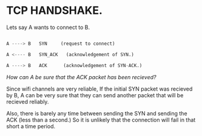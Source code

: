 
# TCP HANDSHAKE.

Lets say A wants to connect to B.

```py

A ----> B   SYN     (request to connect)

A <---- B   SYN_ACK   (acknowledgement of SYN.) 

A ----> B   ACK      (acknowledgement of SYN-ACK.)


```


*How can A be sure that the ACK packet has been recieved?*

Since wifi channels are very reliable,
If the initial SYN packet was recieved by B, A can be very sure that
they can send another packet that will be recieved reliably.

Also, there is barely any time between sending the SYN and sending the ACK 
(less than a second.) 
So it is unlikely that the connection will fail in that short a time period.


